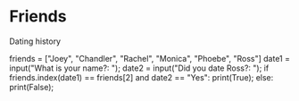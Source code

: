 # Friends
Dating history

friends = ["Joey", "Chandler", "Rachel", "Monica", "Phoebe", "Ross"]
date1 = input("What is your name?: ");
date2 = input("Did you date Ross?: ");
if friends.index(date1) == friends[2]
  and date2 == "Yes":
  print(True);
else:
  print(False);
